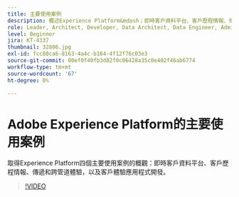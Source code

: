 ```yaml
---
title: 主要使用案例
description: 概述Experience Platform&mdash；即時客戶資料平台、客戶歷程情報、傳遞和跨管道體驗，以及客戶體驗應用程式開發的四個主要使用案例。
role: Leader, Architect, Developer, Data Architect, Data Engineer, Admin, User
level: Beginner
jira: KT-4337
thumbnail: 32806.jpg
exl-id: fcc80ca6-8163-4a4c-b164-4f12f76c03e3
source-git-commit: 00ef0f40fb3d82f0c06428a35c0e402f46ab6774
workflow-type: tm+mt
source-wordcount: '67'
ht-degree: 0%

---
```


# Adobe Experience Platform的主要使用案例

取得Experience Platform四個主要使用案例的概觀：即時客戶資料平台、客戶歷程情報、傳遞和跨管道體驗，以及客戶體驗應用程式開發。

>[!VIDEO](https://video.tv.adobe.com/v/32806?learn=on)

